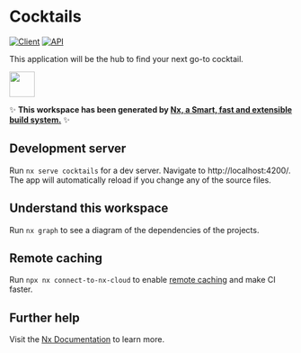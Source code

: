 # Cocktails

[![Client](https://github.com/tbauman88/cocktails/actions/workflows/client.yml/badge.svg)](https://github.com/tbauman88/cocktails/actions/workflows/client.yml)
[![API](https://github.com/tbauman88/cocktails/actions/workflows/api.yml/badge.svg)](https://github.com/tbauman88/cocktails/actions/workflows/api.yml)

This application will be the hub to find your next go-to cocktail.


<a alt="Nx logo" href="https://nx.dev" target="_blank" rel="noreferrer"><img src="https://raw.githubusercontent.com/nrwl/nx/master/images/nx-logo.png" width="45"></a>

✨ **This workspace has been generated by [Nx, a Smart, fast and extensible build system.](https://nx.dev)** ✨

## Development server

Run `nx serve cocktails` for a dev server. Navigate to http://localhost:4200/. The app will automatically reload if you change any of the source files.

## Understand this workspace

Run `nx graph` to see a diagram of the dependencies of the projects.

## Remote caching

Run `npx nx connect-to-nx-cloud` to enable [remote caching](https://nx.app) and make CI faster.

## Further help

Visit the [Nx Documentation](https://nx.dev) to learn more.
